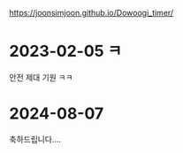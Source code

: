 https://joonsimjoon.github.io/Dowoogi_timer/


# 2023-02-05 ㅋ

안전 제대 기원 ㅋㅋ


# 2024-08-07 

축하드립니다....
